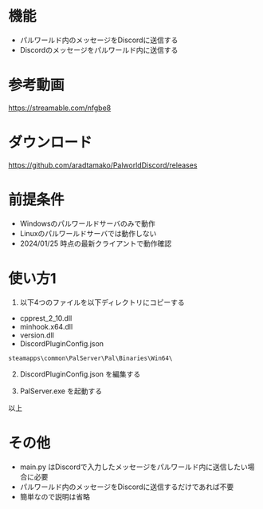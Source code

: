 # 機能
- パルワールド内のメッセージをDiscordに送信する
- Discordのメッセージをパルワールド内に送信する

# 参考動画
https://streamable.com/nfgbe8

# ダウンロード
https://github.com/aradtamako/PalworldDiscord/releases

# 前提条件
- Windowsのパルワールドサーバのみで動作
- Linuxのパルワールドサーバでは動作しない
- 2024/01/25 時点の最新クライアントで動作確認

# 使い方1
1. 以下4つのファイルを以下ディレクトリにコピーする
- cpprest_2_10.dll
- minhook.x64.dll
- version.dll
- DiscordPluginConfig.json

```
steamapps\common\PalServer\Pal\Binaries\Win64\
```

2. DiscordPluginConfig.json を編集する

3. PalServer.exe を起動する

以上

# その他
- main.py はDiscordで入力したメッセージをパルワールド内に送信したい場合に必要
- パルワールド内のメッセージをDiscordに送信するだけであれば不要
- 簡単なので説明は省略
